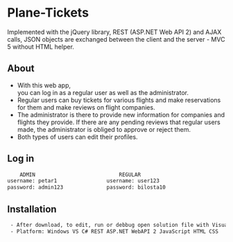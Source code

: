 # Plane-Tickets
Implemented with the jQuery library, REST (ASP.NET Web API 2) and AJAX calls, JSON objects are exchanged between the client and the server - MVC 5 without HTML helper.

## About
- With this web app, you can log in as a regular user as well as the administrator. 
- Regular users can buy tickets for various flights and make reservations for them and make reviews on flight companies.
- The administrator is there to provide new information for companies and flights they provide. If there are any pending reviews that regular users made, the administrator is obliged to approve or reject them.
- Both types of users can edit their profiles.


## Log in
```bash
    ADMIN                           REGULAR
username: petar1                username: user123
password: admin123              password: bilosta10
```

## Installation

```bash
 - After download, to edit, run or debbug open solution file with Visual Studio 
 - Platform: Windows VS C# REST ASP.NET WebAPI 2 JavaScript HTML CSS 
```
    

